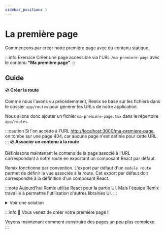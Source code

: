 ```yaml
---
sidebar_position: 1
---
```


# La première page

Commençons par créer notre première page avec du contenu statique.

:::info Exercice
Créer une page accessible via l'URL `/ma-premiere-page` avec le contenu **"Ma première page"**
:::

## Guide

💿 **Créer la route**

Comme nous l'avons vu précédemment, Remix se base sur les fichiers dans le dossier `app/routes` pour générer les URLs de notre application.

Nous allons donc ajouter un fichier `ma-premiere-page.tsx` dans le répertoire `app/routes`.

:::caution
Si l'on accède à l'URL [http://localhost:3000/ma-premiere-page](http://localhost:3000/ma-premiere-page), on tombe sur une page 404, car aucune page n'est définie pour cette URL.
:::
💿 **Associer un contenu à la route**

Définissons maintenant le contenu de la page associé à l'URL correspondant à notre route en exportant un composant React par défaut.

Remix fonctionne par convention. L'export par défaut d'un `module route` permet de définir la vue associée à la route. Cet export par défaut doit correspondre à la définition d'un composant React.

:::note
Aujourd'hui Remix utilise React pour la partie UI. Mais l'équipe Remix travaille à permettre l'utilisation d'autres librairies UI.
:::

<details>
  <summary>Voir une solution</summary>

```tsx title="app/routes/ma-premiere-page.tsx"
export default function () {
  return <p>Ma première page</p>;
}
```

</details>

:::info 👏 Vous venez de créer votre première page !

Voyons maintenant comment construire des pages un peu plus complexe.
:::
